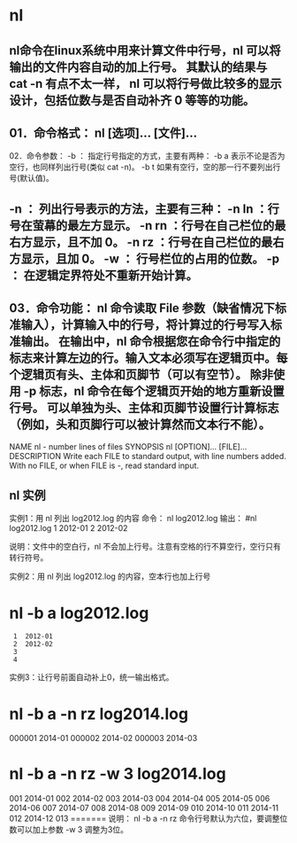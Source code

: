 # nl

nl命令在linux系统中用来计算文件中行号，nl 可以将输出的文件内容自动的加上行号。
其默认的结果与 cat -n 有点不太一样， nl 可以将行号做比较多的显示设计，包括位数与是否自动补齐 0 等等的功能。  
--------------------------------------------------------------------------------------------------------------------
01．命令格式：
nl [选项]... [文件]...
--------------------------------------------------------------------------------------------------------------------
02．命令参数：
-b  ：    指定行号指定的方式，主要有两种：
          -b a  表示不论是否为空行，也同样列出行号(类似 cat -n)。
          -b t  如果有空行，空的那一行不要列出行号(默认值)。

-n  ：    列出行号表示的方法，主要有三种：
          -n ln ：行号在萤幕的最左方显示。
          -n rn ：行号在自己栏位的最右方显示，且不加 0。
          -n rz ：行号在自己栏位的最右方显示，且加 0。
-w  ：    行号栏位的占用的位数。
-p  ：    在逻辑定界符处不重新开始计算。 
--------------------------------------------------------------------------------------------------------------------
03．命令功能：
nl 命令读取 File 参数（缺省情况下标准输入），计算输入中的行号，将计算过的行号写入标准输出。 
在输出中，nl 命令根据您在命令行中指定的标志来计算左边的行。输入文本必须写在逻辑页中。每个逻辑页有头、主体和页脚节（可以有空节）。 
除非使用 -p 标志，nl 命令在每个逻辑页开始的地方重新设置行号。 
可以单独为头、主体和页脚节设置行计算标志（例如，头和页脚行可以被计算然而文本行不能）。
--------------------------------------------------------------------------------------------------------------------
NAME
       nl - number lines of files
SYNOPSIS
       nl [OPTION]... [FILE]...
DESCRIPTION
       Write each FILE to standard output, with line numbers added.  With no FILE, or when FILE is -, read standard input.


## nl 实例

实例1：用 nl 列出 log2012.log 的内容
命令：
nl log2012.log
输出：
#nl log2012.log 
     1  2012-01
     2  2012-02
       
    
说明：文件中的空白行，nl 不会加上行号。注意有空格的行不算空行，空行只有转行符号。

实例2：用 nl 列出 log2012.log 的内容，空本行也加上行号
# nl -b a log2012.log 
     1  2012-01
     2  2012-02
     3
     4

实例3：让行号前面自动补上0，统一输出格式。
# nl -b a -n rz log2014.log 
000001  2014-01
000002  2014-02
000003  2014-03

# nl -b a -n rz -w 3 log2014.log 
001     2014-01
002     2014-02
003     2014-03
004     2014-04
005     2014-05
006     2014-06
007     2014-07
008     2014-08
009     2014-09
010     2014-10
011     2014-11
012     2014-12
013     =======
说明：
nl -b a -n rz 命令行号默认为六位，要调整位数可以加上参数 -w 3 调整为3位。

